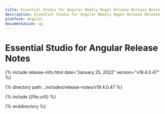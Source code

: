 ```yaml
---
title: Essential Studio for Angular Weekly Nuget Release Release Notes  
description: Essential Studio for Angular Weekly Nuget Release Release Notes  
platform: Angular
documentation: ug
---
```


# Essential Studio for Angular  Release Notes  

{% include release-info.html date="January 25, 2022"  version="v19.4.0.47" %} 


{% directory path: _includes/release-notes/v19.4.0.47 %}

{% include {{file.url}} %}

{% enddirectory %}